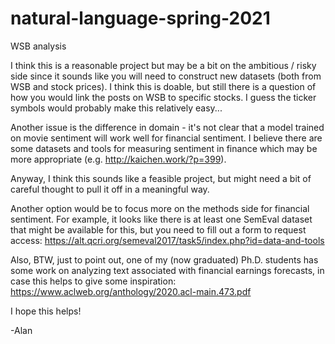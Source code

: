 # natural-language-spring-2021
WSB analysis



I think this is a reasonable project but may be a bit on the ambitious / risky side since it sounds like you will need to construct new datasets (both from WSB and stock prices). I think this is doable, but still there is a question of how you would link the posts on WSB to specific stocks. I guess the ticker symbols would probably make this relatively easy...

Another issue is the difference in domain - it's not clear that a model trained on movie sentiment will work well for financial sentiment. I believe there are some datasets and tools for measuring sentiment in finance which may be more appropriate (e.g. http://kaichen.work/?p=399).

Anyway, I think this sounds like a feasible project, but might need a bit of careful thought to pull it off in a meaningful way.

Another option would be to focus more on the methods side for financial sentiment. For example, it looks like there is at least one SemEval dataset that might be available for this, but you need to fill out a form to request access:
https://alt.qcri.org/semeval2017/task5/index.php?id=data-and-tools

Also, BTW, just to point out, one of my (now graduated) Ph.D. students has some work on analyzing text associated with financial earnings forecasts, in case this helps to give some inspiration:
https://www.aclweb.org/anthology/2020.acl-main.473.pdf

I hope this helps!

-Alan
